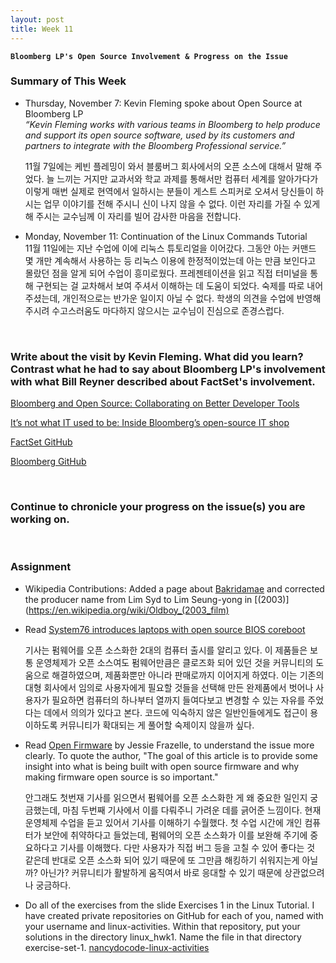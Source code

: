 ```yaml
---
layout: post
title: Week 11
---
```


**`Bloomberg LP's Open Source Involvement & Progress on the Issue`**

### Summary of This Week
- Thursday, November 7: Kevin Fleming spoke about Open Source at Bloomberg LP  
_“Kevin Fleming works with various teams in Bloomberg to help produce and support its open source software, used by its customers and partners to integrate with the Bloomberg Professional service.”_ 

  11월 7일에는 케빈 플레밍이 와서 블룸버그 회사에서의 오픈 소스에 대해서 말해 주었다. 늘 느끼는 거지만 교과서와 학교 과제를 통해서만 컴퓨터 세계를 알아가다가 이렇게 매번 실제로 현역에서 일하시는 분들이 게스트 스피커로 오셔서 당신들이 하시는 업무 이야기를 전해 주시니 신이 나지 않을 수 없다. 이런 자리를 가질 수 있게 해 주시는 교수님께 이 자리를 빌어 감사한 마음을 전합니다.

- Monday, November 11: Continuation of the Linux Commands Tutorial  
  11월 11일에는 지난 수업에 이에 리눅스 튜토리얼을 이어갔다. 그동안 아는 커맨드 몇 개만 계속해서 사용하는 등 리눅스 이용에 한정적이었는데 아는 만큼 보인다고 몰랐던 점을 알게 되어 수업이 흥미로웠다. 프레젠테이션을 읽고 직접 터미널을 통해 구현되는 걸 교차해서 보여 주셔서 이해하는 데 도움이 되었다. 숙제를 따로 내어 주셨는데, 개인적으로는 반가운 일이지 아닐 수 없다. 학생의 의견을 수업에 반영해 주시려 수고스러움도 마다하지 않으시는 교수님이 진심으로 존경스럽다.
  
&nbsp;
&nbsp;

### Write about the visit by Kevin Fleming. What did you learn? Contrast what he had to say about Bloomberg LP's involvement with what Bill Reyner described about FactSet's involvement.  

[Bloomberg and Open Source: Collaborating on Better Developer Tools](https://www.bloomberg.com/company/press/bloomberg-open-source-collaborating-better-solutions-code-management/)  

[It’s not what IT used to be: Inside Bloomberg’s open-source IT shop](https://siliconangle.com/2018/12/14/its-not-what-it-use-to-be-inside-bloombergs-open-source-it-shop-kubecon/)  

[FactSet GitHub](https://github.com/factset)

[Bloomberg GitHub](https://github.com/bloomberg)  

&nbsp;
&nbsp;

### Continue to chronicle your progress on the issue(s) you are working on.

&nbsp;
&nbsp;

### Assignment  
- Wikipedia Contributions: Added a page about [Bakridamae](https://en.wikipedia.org/wiki/Bakridamae) and corrected the producer name from Lim Syd to Lim Seung-yong in [<Old Boy>(2003)](https://en.wikipedia.org/wiki/Oldboy_(2003_film)  
  
- Read [System76 introduces laptops with open source BIOS coreboot](https://opensource.com/article/19/11/coreboot-system76-laptops?utm_campaign=intrel)  

  기사는 펌웨어를 오픈 소스화한 2대의 컴퓨터 출시를 알리고 있다. 이 제품들은 보통 운영체제가 오픈 소스여도 펌웨어만큼은 클로즈화 되어 있던 것을 커뮤니티의 도움으로 해결하였으며, 제품화뿐만 아니라 판매로까지 이어지게 하였다. 이는 기존의 대형 회사에서 임의로 사용자에게 필요할 것들을 선택해 만든 완제품에서 벗어나 사용자가 필요하면 컴퓨터의 하나부터 열까지 들여다보고 변경할 수 있는 자유를 주었다는 데에서 의의가 있다고 본다. 코드에 익숙하지 않은 일반인들에게도 접근이 용이하도록 커뮤니티가 확대되는 게 풀어할 숙제이지 않을까 싶다.

- Read [Open Firmware](https://cacm.acm.org/magazines/2019/10/239673-open-source-firmware/fulltext) by Jessie Frazelle, to understand the issue more clearly. To quote the author, "The goal of this article is to provide some insight into what is being built with open source firmware and why making firmware open source is so important."

  안그래도 첫번재 기사를 읽으면서 펌웨어를 오픈 소스화한 게 왜 중요한 일인지 궁금했는데, 마침 두번째 기사에서 이를 다뤄주니 가려운 데를 긁어준 느낌이다. 현재 운영체제 수업을 듣고 있어서 기사를 이해하기 수월했다. 첫 수업 시간에 개인 컴퓨터가 보안에 취약하다고 들었는데, 펌웨어의 오픈 소스화가 이를 보완해 주기에 중요하다고 기사를 이해했다. 다만 사용자가 직접 버그 등을 고칠 수 있어 좋다는 것 같은데 반대로 오픈 소스화 되어 있기 때문에 또 그만큼 해킹하기 쉬워지는게 아닐까? 아닌가? 커뮤니티가 활발하게 움직여서 바로 응대할 수 있기 때문에 상관없으려나 궁금하다. 

- Do all of the exercises from the slide Exercises 1 in the Linux Tutorial. I have created private repositories on GitHub for each of you, named with your username and linux-activities. Within that repository, put your solutions in the directory linux_hwk1. Name the file in that directory exercise-set-1.  [nancydocode-linux-activities](https://github.com/hunter-college-ossd-fall-2019/nancydocode-linux-activities)
